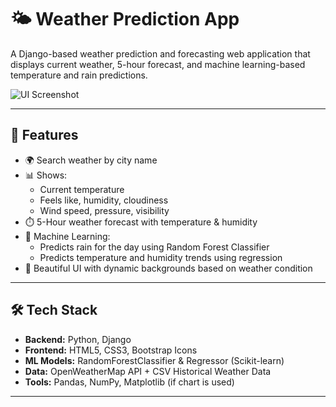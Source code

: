 # 🌤️ Weather Prediction App

A Django-based weather prediction and forecasting web application that displays current weather, 5-hour forecast, and machine learning-based temperature and rain predictions.

![UI Screenshot](weatherProject/forecast/static/img/layout.png)


---

## 🚀 Features

- 🌍 Search weather by city name
- 📊 Shows:
  - Current temperature
  - Feels like, humidity, cloudiness
  - Wind speed, pressure, visibility
- ⏱️ 5-Hour weather forecast with temperature & humidity
- 🤖 Machine Learning:
  - Predicts rain for the day using Random Forest Classifier
  - Predicts temperature and humidity trends using regression
- 🎨 Beautiful UI with dynamic backgrounds based on weather condition

---



## 🛠️ Tech Stack

- **Backend:** Python, Django
- **Frontend:** HTML5, CSS3, Bootstrap Icons
- **ML Models:** RandomForestClassifier & Regressor (Scikit-learn)
- **Data:** OpenWeatherMap API + CSV Historical Weather Data
- **Tools:** Pandas, NumPy, Matplotlib (if chart is used)

---


